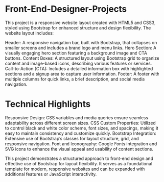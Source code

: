 # Front-End-Designer-Projects
This project is a responsive website layout created with HTML5 and CSS3, styled using Bootstrap for enhanced structure and design flexibility. The website layout includes:

Header:  A responsive navigation bar, built with Bootstrap, that collapses on smaller screens and includes a brand logo and menu links.
Hero Section: A visually engaging hero section featuring a background image and CTA buttons.
Content Boxes: A structured layout using Bootstrap grid to organize content and image-based icons, describing various features or services.
Call-to-Action (CTA): Includes a detailed information box with highlighted sections and a signup area to capture user information.
Footer: A footer with multiple columns for quick links, a brief description, and social media navigation.

# Technical Highlights
Responsive Design: CSS variables and media queries ensure seamless adaptability across different screen sizes.
CSS Custom Properties: Utilized to control black and white color scheme, font sizes, and spacings, making it easy to maintain consistency and customize quickly.
Bootstrap Integration: Extensive use of Bootstrap’s classes for layout structure, grid, and responsive navigation.
Font and Iconography: Google Fonts integration and SVG icons to enhance the visual appeal and usability of content sections.

This project demonstrates a structured approach to front-end design and effective use of Bootstrap for layout flexibility. It serves as a foundational template for modern, responsive websites and can be expanded with additional features or JavaScript interactivity.
